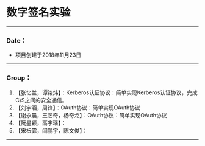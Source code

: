 # 数字签名实验
---
### Date：
* 项目创建于2018年11月23日
---
### Group：
1. 【张忆兰，谭铭炜】：Kerberos认证协议：简单实现Kerberos认证协议，完成C\S之间的安全通信。
2. 【刘宇涵，周锋】：OAuth协议：简单实现OAuth协议
3. 【谢永晨，王艺奇，杨奇龙】：OAuth协议：简单实现OAuth协议
4. 【阮星颖，高宇璠】：
5. 【宋枟霏，闫鹏宇，陈文俊】：

---
